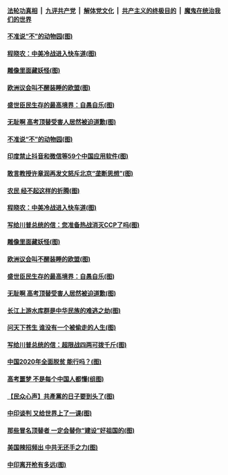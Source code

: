 

####  [法轮功真相](../../../../basic/blob/master/README.md?t=07010002) &nbsp;|&nbsp; [九评共产党](../../../../9ping.md/blob/master/README.md?t=07010002) &nbsp;|&nbsp; [解体党文化](../../../../jtdwh.md/blob/master/README.md?t=07010002)  &nbsp;|&nbsp; [共产主义的终极目的](../../../../gczydzjmd.md/blob/master/README.md?t=07010002) &nbsp;|&nbsp; [魔鬼在统治我们的世界](../../../../mgztzwmdsj.md/blob/master/README.md?t=07010002) 

#### [不准说“不”的动物园(图)](../pages/p4/938192.md?t=07010002) 

#### [程晓农：中美冷战进入快车道(图)](../pages/p4/938157.md?t=07010002) 

#### [雕像里面藏妖怪(图)](../pages/p4/937959.md?t=07010002) 

#### [欧洲议会叫不醒装睡的欧盟(图)](../pages/p4/938033.md?t=07010002) 

#### [盛世臣民生存的最高境界：自愚自乐(图)](../pages/p4/938023.md?t=07010002) 

#### [无耻啊 高考顶替受害人居然被迫道歉(图)](../pages/p4/938030.md?t=07010002) 

#### [不准说“不”的动物园(图)](../pages/p4/938192.md?t=07010002) 

#### [印度禁止抖音和微信等59个中国应用软件(图)](../pages/p4/938164.md?t=07010002) 

#### [敢言教授许章润再发文怒斥北京“垄断思想”(图)](../pages/p4/938162.md?t=07010002) 

#### [农民 经不起这样的折腾(图)](../pages/p4/938158.md?t=07010002) 

#### [程晓农：中美冷战进入快车道(图)](../pages/p4/938157.md?t=07010002) 

#### [写给川普总统的信：您准备热战消灭CCP了吗(图)](../pages/p4/938153.md?t=07010002) 

#### [雕像里面藏妖怪(图)](../pages/p4/937959.md?t=07010002) 

#### [欧洲议会叫不醒装睡的欧盟(图)](../pages/p4/938033.md?t=07010002) 

#### [盛世臣民生存的最高境界：自愚自乐(图)](../pages/p4/938023.md?t=07010002) 

#### [无耻啊 高考顶替受害人居然被迫道歉(图)](../pages/p4/938030.md?t=07010002) 

#### [长江上游水库群是中华民族的难逃之劫(图)](../pages/p4/938022.md?t=07010002) 

#### [问天下苍生 谁没有一个被偷走的人生(图)](../pages/p4/938026.md?t=07010002) 

#### [写给川普总统的信：超限战四两可拨千斤(图)](../pages/p4/938021.md?t=07010002) 

#### [中国2020年全面脱贫 能行吗？(图)](../pages/p4/937928.md?t=07010002) 

#### [高考噩梦 不是每个中国人都懂(组图)](../pages/p4/937927.md?t=07010002) 

#### [【民众心声】共產黨的日子要到头了(图)](../pages/p4/937474.md?t=07010002) 

#### [中印谈判 又给世界上了一课(图)](../pages/p4/937868.md?t=07010002) 

#### [那些冒名顶替者 一定会替你“建设”好祖国的(图)](../pages/p4/937925.md?t=07010002) 

#### [美国辣招频出 中共无还手之力(图)](../pages/p4/937916.md?t=07010002) 

#### [中印离开枪有多远(图)](../pages/p4/937913.md?t=07010002) 

